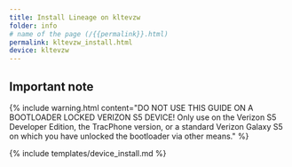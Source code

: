 ```yaml
---
title: Install Lineage on kltevzw
folder: info
# name of the page (/{{permalink}}.html)
permalink: kltevzw_install.html
device: kltevzw
---
```

## Important note

{% include warning.html content="DO NOT USE THIS GUIDE ON A BOOTLOADER LOCKED VERIZON S5 DEVICE! Only use on the Verizon
S5 Developer Edition, the TracPhone version, or a standard Verizon Galaxy S5 on which you have unlocked the bootloader via other means." %}

{% include templates/device_install.md %}
